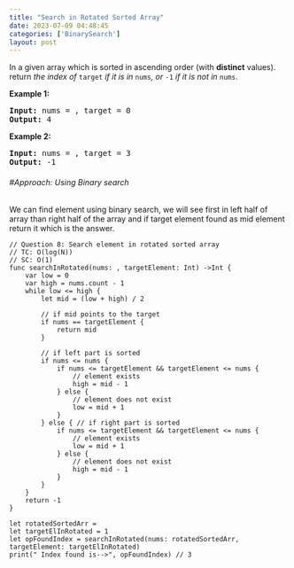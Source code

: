 ```yaml
---
title: "Search in Rotated Sorted Array"
date: 2023-07-09 04:48:45
categories: ['BinarySearch']
layout: post
---
```


<!-- wp:paragraph -->
<a href="https://leetcode.com/problems/search-in-rotated-sorted-array/description/" target="_blank" rel="noopener" title=""> </a>In a given arra<code>y</code> which is sorted in ascending order (with <strong>distinct</strong> values). return <em>the index of </em><code>target</code><em> if it is in </em><code>nums</code><em>, or </em><code>-1</code><em> if it is not in </em><code>nums</code>.


<!-- /wp:paragraph -->

<!-- wp:paragraph -->
<strong>Example 1:</strong>


<!-- /wp:paragraph -->

<!-- wp:preformatted -->
<pre class="wp-block-preformatted"><strong>Input:</strong> nums = , target = 0
<strong>Output:</strong> 4</pre>
<!-- /wp:preformatted -->

<!-- wp:paragraph -->
<strong>Example 2:</strong>


<!-- /wp:paragraph -->

<!-- wp:preformatted -->
<pre class="wp-block-preformatted"><strong>Input:</strong> nums = , target = 3
<strong>Output:</strong> -1</pre>
<!-- /wp:preformatted -->

<!-- wp:heading {"level":6} -->
<h6 class="wp-block-heading">#Approach: Using Binary search</h6>
<!-- /wp:heading -->

<!-- wp:paragraph -->
We can find element using binary search,  we will see first in left half of array than right half of the array and if target element found as mid element return it which is the answer.


<!-- /wp:paragraph -->

<!-- wp:code -->
<pre class="wp-block-code"><code lang="swift" class="language-swift">// Question 8: Search element in rotated sorted array
// TC: O(log(N))
// SC: O(1)
func searchInRotated(nums: , targetElement: Int) ->Int {
    var low = 0
    var high = nums.count - 1
    while low <= high {
        let mid = (low + high) / 2
        
        // if mid points to the target
        if nums == targetElement {
            return mid
        }
        
        // if left part is sorted
        if nums <= nums {
            if nums <= targetElement && targetElement <= nums {
                // element exists
                high = mid - 1
            } else {
                // element does not exist
                low = mid + 1
            }
        } else { // if right part is sorted
            if nums <= targetElement && targetElement <= nums {
                // element exists
                low = mid + 1
            } else {
                // element does not exist
                high = mid - 1
            }
        }
    }
    return -1
}

let rotatedSortedArr = 
let targetElInRotated = 1
let opFoundIndex = searchInRotated(nums: rotatedSortedArr, targetElement: targetElInRotated)
print(" Index found is-->", opFoundIndex) // 3</code></pre>
<!-- /wp:code -->